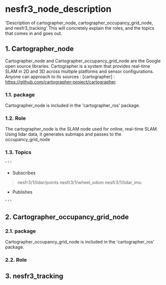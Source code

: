 # nesfr3_node_description
'Description of cartographer_node, cartographer_occupancy_grid_node, and nesfr3_tracking'
This will concretely explain the roles, and the topics that comes in and goes out.

## 1. Cartographer_node
Cartographer_node and Cartographer_occupancy_grid_node are the Google open source libraries. Cartographer is a system that provides real-time SLAM in 2D and 3D across multiple platforms and sensor configurations. Anyone can approach to its sources : [cartographer] : https://github.com/cartographer-project/cartographer.  

### 1.1. package
Cartographer_node is included in the 'cartographer_ros' package.

### 1.2. Role
The cartographer_node is the SLAM node used for online, real-time SLAM.
Using lidar data, it generates submaps and passes to the occupancy_grid_node

### 1.3. Topics
' ' '
* Subscribes
> nesfr3/1/lidar/points
> nesfr3/1/wheel_odom
> nesfr3/1/lidar_imu

* Publishes
>
' ' '
## 2. Cartographer_occupancy_grid_node

### 2.1. package
Cartographer_occupancy_grid_node is included in the 'cartographer_ros' package.

### 2.2. Role

## 3. nesfr3_tracking

